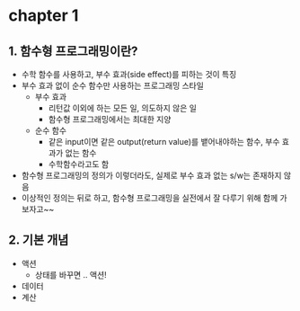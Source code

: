 # chapter 1

## 1. 함수형 프로그래밍이란?

- 수학 함수를 사용하고, 부수 효과(side effect)를 피하는 것이 특징
- 부수 효과 없이 순수 함수만 사용하는 프로그래밍 스타일
  - 부수 효과
    - 리턴값 이외에 하는 모든 일, 의도하지 않은 일
    - 함수형 프로그래밍에서는 최대한 지양
  - 순수 함수
    - 같은 input이면 같은 output(return value)를 뱉어내야하는 함수, 부수 효과가 없는 함수
    - 수학함수라고도 함
- 함수형 프로그래밍의 정의가 이렇더라도, 실제로 부수 효과 없는 s/w는 존재하지 않음
- 이상적인 정의는 뒤로 하고, 함수형 프로그래밍을 실전에서 잘 다루기 위해 함께 가보자고~~



## 2. 기본 개념

- 액션
  - 상태를 바꾸면 .. 액션!
- 데이터
- 계산

